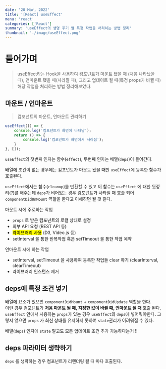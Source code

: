 ```yaml
---
date: '20 Mar, 2022'
title: '[React] useEffect'
menu: 'react'
categories: ['React']
summary: 'useEffect의 생명 주기 별 특정 작업을 처리하는 방법 정리'
thumbnail: './image/useEffect.png'
---
```

# 들어가며
> useEffect라는 Hook을 사용하여 컴포넌트가 마운트 됐을 때 (처음 나타났을 때), 언마운트 됐을 때(사라질 때), 그리고 업데이트 될 때(특정 props가 바뀔 때) 해당 작업을 처리하는 방법 정리해보았다.

## 마운트 / 언마운트
> 컴포넌트의 마운트, 언마운트 관리하기

```jsx
useEffect(() => {
	console.log('컴포넌트가 화면에 나타남');
	return () => {
		console.log('컴포넌트가 화면에서 사라짐');
	}
}, []);
```

`useEffect`의 첫번째 인자는 함수(`effect`), 두번째 인자는 배열(`deps`)이 들어간다.

배열에 조건이 없는 경우에는 컴포넌트가 마운트 됐을 때만 `useEffect`에 등록한 함수가 호출된다.

`useEffect`에서는 함수(`cleanup`)를 반환할 수 있고 이 함수는 `useEffect` 에 대한 뒷정리(?)를 해주는데 `deps`가 비어있는 경우 컴포넌트가 사라질 때 호출 되어 `componentDidUnMount` 역할을 한다고 이해하면 될 것 같다.

마운트 시에 주로하는 작업

- `props` 로 받은 컴포넌트의 로컬 상태로 설정
- 외부 API 요청 (REST API 등)
- <mark>라이브러리 사용</mark> (D3, Video.js 등)
- setInterval 을 통한 반복작업 혹은 setTimeout 을 통한 작업 예약

언마운트 시에 하는 작업 

- setInterval, setTimeout 을 사용하여 등록한 작업들 clear 하기 (clearInterval, clearTimeout)
- 라이브러리 인스턴스 제거

## deps에 특정 조건 넣기

배열에 요소가 있으면 `componentDidMount` + `componentDidUpdate` 역할을 한다.<br/>
이런 경우 컴포넌트가 **처음 마운트 될 때, 지정한 값이 바뀔 때, 언마운트 될 때** 호출 된다.<br/>
`useEffect` 안에서 사용하는 `props`가 있는 경우 `useEffect`의 `deps`에 넣어줘야한다. 그렇지 않으면 `props` 가 최신 상태를 유지하지 못하여 `state`관리가 어려워질 수 있다.

배열(`deps`) 인자에 `state` 말고도 모든 업데이트 조건 추가 가능하다는거 !!

## deps 파라미터 생략하기

`deps` 를 생략하는 경우 컴포넌트가 리렌더링 될 때 마다 호출된다.